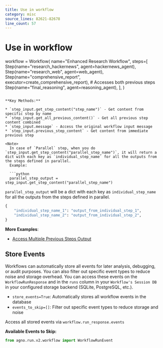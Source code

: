 ```yaml
---
title: Use in workflow
category: misc
source_lines: 82621-82678
line_count: 57
---
```


# Use in workflow
workflow = Workflow(
    name="Enhanced Research Workflow",
    steps=[
        Step(name="research_hackernews", agent=hackernews_agent),
        Step(name="research_web", agent=web_agent),
        Step(name="comprehensive_report", executor=create_comprehensive_report),  # Accesses both previous steps
        Step(name="final_reasoning", agent=reasoning_agent),
    ],
)
```

**Key Methods:**

* `step_input.get_step_content("step_name")` - Get content from specific step by name
* `step_input.get_all_previous_content()` - Get all previous step content combined
* `step_input.message` - Access the original workflow input message
* `step_input.previous_step_content` - Get content from immediate previous step

<Note>
  In case of `Parallel` step, when you do `step_input.get_step_content("parallel_step_name")`, it will return a dict with each key as `individual_step_name` for all the outputs from the steps defined in parallel.
  Example:

  ```python
  parallel_step_output = step_input.get_step_content("parallel_step_name")
  ```

  `parallel_step_output` will be a dict with each key as `individual_step_name` for all the outputs from the steps defined in parallel.

  ```python
  {
      "individual_step_name_1": "output_from_individual_step_1",
      "individual_step_name_2": "output_from_individual_step_2",
  }
  ```
</Note>

**More Examples**:

* [Access Multiple Previous Steps Output](/examples/workflows_2/06-workflows-advanced-concepts/access_multiple_previous_steps_output)

## Store Events

Workflows can automatically store all events for later analysis, debugging, or audit purposes.
You can also filter out specific event types to reduce noise and storage overhead.
You can access these events on the `WorkflowRunResponse` and in the `runs` column in your `Workflow's Session DB` in your configured storage backend (SQLite, PostgreSQL, etc.).

* `store_events=True`: Automatically stores all workflow events in the database
* `events_to_skip=[]`: Filter out specific event types to reduce storage and noise

Access all stored events via `workflow.run_response.events`

**Available Events to Skip:**

```python
from agno.run.v2.workflow import WorkflowRunEvent


